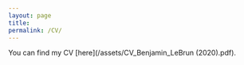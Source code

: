 ```yaml
---
layout: page
title: 
permalink: /CV/
---
```


You can find my CV [here](/assets/CV_Benjamin_LeBrun (2020).pdf).
